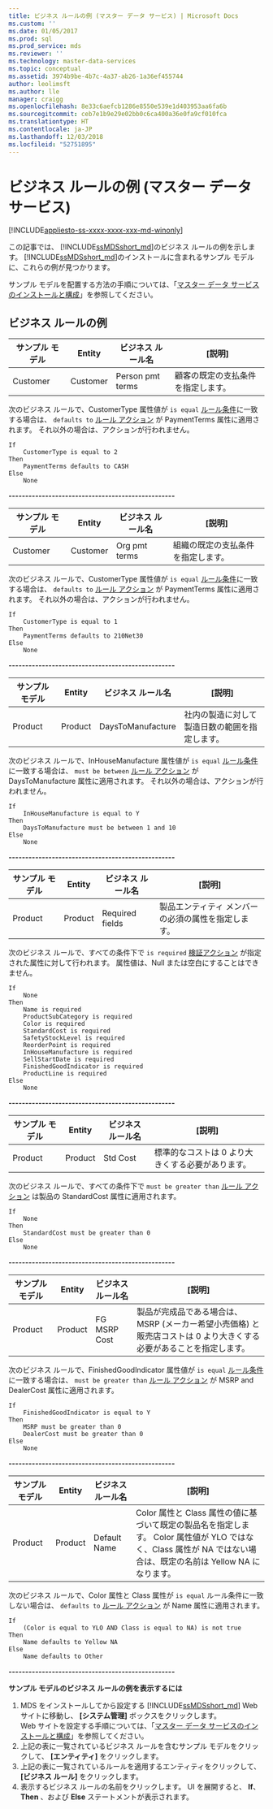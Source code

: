 ```yaml
---
title: ビジネス ルールの例 (マスター データ サービス) | Microsoft Docs
ms.custom: ''
ms.date: 01/05/2017
ms.prod: sql
ms.prod_service: mds
ms.reviewer: ''
ms.technology: master-data-services
ms.topic: conceptual
ms.assetid: 3974b9be-4b7c-4a37-ab26-1a36ef455744
author: leolimsft
ms.author: lle
manager: craigg
ms.openlocfilehash: 8e33c6aefcb1286e8550e539e1d403953aa6fa6b
ms.sourcegitcommit: ceb7e1b9e29e02bb0c6ca400a36e0fa9cf010fca
ms.translationtype: HT
ms.contentlocale: ja-JP
ms.lasthandoff: 12/03/2018
ms.locfileid: "52751895"
---
```

# <a name="business-rule-examples-master-data-services"></a>ビジネス ルールの例 (マスター データ サービス)

[!INCLUDE[appliesto-ss-xxxx-xxxx-xxx-md-winonly](../includes/appliesto-ss-xxxx-xxxx-xxx-md-winonly.md)]

この記事では、 [!INCLUDE[ssMDSshort_md](../includes/ssmdsshort-md.md)]のビジネス ルールの例を示します。 [!INCLUDE[ssMDSshort_md](../includes/ssmdsshort-md.md)]のインストールに含まれるサンプル モデルに、これらの例が見つかります。   
  
サンプル モデルを配置する方法の手順については、「[マスター データ サービスのインストールと構成](../master-data-services/master-data-services-installation-and-configuration.md)」を参照してください。  
  
  
## <a name="business-rule-examples"></a>ビジネス ルールの例  
サンプル モデル |Entity  |ビジネス ルール名| [説明]  
---------|---------|---------|-----------|  
Customer    | Customer   | Person pmt terms| 顧客の既定の支払条件を指定します。          
次のビジネス ルールで、CustomerType 属性値が `is equal` [ルール条件](../master-data-services/business-rule-conditions-master-data-services.md)に一致する場合は、 `defaults to` [ルール アクション](../master-data-services/business-rule-conditions-master-data-services.md) が PaymentTerms 属性に適用されます。 それ以外の場合は、アクションが行われません。  
```  
If  
    CustomerType is equal to 2  
Then  
    PaymentTerms defaults to CASH  
Else  
    None      
```  
  
**--------------------------------------------------**  
  
サンプル モデル  |Entity  |ビジネス ルール名|[説明]    
---------|---------|---------|---------------  
Customer     | Customer    | Org pmt terms | 組織の既定の支払条件を指定します。         
次のビジネス ルールで、CustomerType 属性値が `is equal` [ルール条件](../master-data-services/business-rule-conditions-master-data-services.md)に一致する場合は、 `defaults to` [ルール アクション](../master-data-services/business-rule-actions-master-data-services.md) が PaymentTerms 属性に適用されます。 それ以外の場合は、アクションが行われません。  
```  
If  
    CustomerType is equal to 1  
Then  
    PaymentTerms defaults to 210Net30  
Else  
    None  
```  
  
**--------------------------------------------------**  
  
  
サンプル モデル  |Entity  |ビジネス ルール名| [説明]    
---------|---------|---------|-----------  
Product     |  Product       | DaysToManufacture |社内の製造に対して製造日数の範囲を指定します。          
次のビジネス ルールで、InHouseManufacture 属性値が `is equal` [ルール条件](../master-data-services/business-rule-conditions-master-data-services.md)に一致する場合は、 `must be between` [ルール アクション](../master-data-services/business-rule-actions-master-data-services.md) が DaysToManufacture 属性に適用されます。 それ以外の場合は、アクションが行われません。  
```  
If  
    InHouseManufacture is equal to Y  
Then  
    DaysToManufacture must be between 1 and 10  
Else  
    None  
```  
  
**--------------------------------------------------**  
  
  
サンプル モデル  |Entity  |ビジネス ルール名|[説明]    
---------|---------|---------|-------------  
Product     |Product         |Required fields| 製品エンティティ メンバーの必須の属性を指定します。           
次のビジネス ルールで、すべての条件下で `is required` [検証アクション](../master-data-services/business-rule-actions-master-data-services.md) が指定された属性に対して行われます。 属性値は、Null または空白にすることはできません。  
```  
If  
    None  
Then  
    Name is required  
    ProductSubCategory is required  
    Color is required  
    StandardCost is required  
    SafetyStockLevel is required  
    ReorderPoint is required  
    InHouseManufacture is required  
    SellStartDate is required  
    FinishedGoodIndicator is required  
    ProductLine is required  
Else  
    None  
```  
  
**--------------------------------------------------**  
  
  
サンプル モデル  |Entity  |ビジネス ルール名|[説明]    
---------|---------|---------|-----------  
Product     | Product        |  Std Cost| 標準的なコストは 0 より大きくする必要があります。        
次のビジネス ルールで、すべての条件下で `must be greater than` [ルール アクション](../master-data-services/business-rule-actions-master-data-services.md) は製品の StandardCost 属性に適用されます。  
```  
If  
    None  
Then  
    StandardCost must be greater than 0  
Else  
    None  
```  
  
**--------------------------------------------------**  
  
  
サンプル モデル  |Entity  |ビジネス ルール名|[説明]    
---------|---------|---------|------------  
Product     | Product        | FG MSRP Cost|製品が完成品である場合は、MSRP (メーカー希望小売価格) と販売店コストは 0 より大きくする必要があることを指定します。           
  
次のビジネス ルールで、FinishedGoodIndicator 属性値が `is equal` [ルール条件](../master-data-services/business-rule-conditions-master-data-services.md)に一致する場合は、 `must be greater than` [ルール アクション](../master-data-services/business-rule-actions-master-data-services.md) が MSRP and DealerCost 属性に適用されます。  
```  
If  
    FinishedGoodIndicator is equal to Y  
Then  
    MSRP must be greater than 0  
    DealerCost must be greater than 0  
Else  
    None  
```  
  
**--------------------------------------------------**  
  
  
サンプル モデル  |Entity  |ビジネス ルール名|[説明]    
---------|---------|---------|------------  
Product     | Product        |  Default Name| Color 属性と Class 属性の値に基づいて既定の製品名を指定します。 Color 属性値が YLO ではなく、Class 属性が NA ではない場合は、既定の名前は Yellow NA になります。         
次のビジネス ルールで、Color 属性と Class 属性が `is equal` ルール条件に一致しない場合は、 `defaults to` [ルール アクション](../master-data-services/business-rule-actions-master-data-services.md) が Name 属性に適用されます。  
```  
If  
    (Color is equal to YLO AND Class is equal to NA) is not true  
Then  
    Name defaults to Yellow NA  
Else  
    Name defaults to Other  
```  
  
**--------------------------------------------------**  
  
  
**サンプル モデルのビジネス ルールの例を表示するには**  
1. MDS をインストールしてから設定する [!INCLUDE[ssMDSshort_md](../includes/ssmdsshort-md.md)] Web サイトに移動し、 **[システム管理]** ボックスをクリックします。   
Web サイトを設定する手順については、「[マスター データ サービスのインストールと構成](../master-data-services/master-data-services-installation-and-configuration.md)」を参照してください。  
2. 上記の表に一覧されているビジネス ルールを含むサンプル モデルをクリックして、 **[エンティティ]** をクリックします。  
3. 上記の表に一覧されているルールを適用するエンティティをクリックして、 **[ビジネス ルール]** をクリックします。  
4. 表示するビジネス ルールの名前をクリックします。 UI を展開すると、 **If**、 **Then** 、および **Else** ステートメントが表示されます。  
  
 
  
  
  
  

